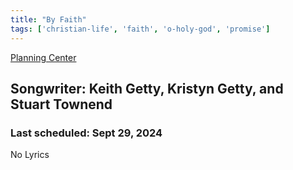 ```yaml
---
title: "By Faith"
tags: ['christian-life', 'faith', 'o-holy-god', 'promise']
---
```


[Planning Center](https://services.planningcenteronline.com/songs/14623131)

## Songwriter: Keith Getty, Kristyn Getty, and Stuart Townend
### Last scheduled: Sept 29, 2024          

No Lyrics
